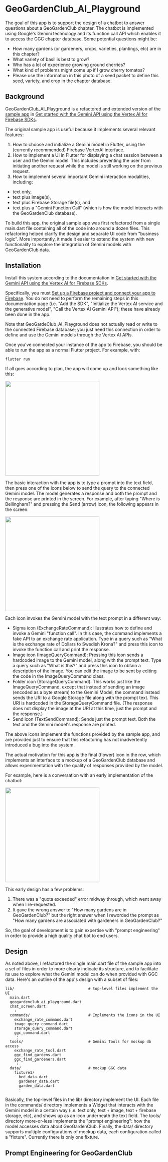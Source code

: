 # GeoGardenClub_AI_Playground

The goal of this app is to support the design of a chatbot to answer questions about a GeoGardenClub chapter. The chatbot is implemented using Google's Gemini technology and its function call API which enables it to access the GGC chapter database.  Some potential questions might be:

* How many gardens (or gardeners, crops, varieties, plantings, etc) are in this chapter?
* What variety of basil is best to grow?
* Who has a lot of experience growing ground cherries?
* What kind of problems might come up if I grow cherry tomatos?
* Please use the information in this photo of a seed packet to define this seed, variety, and crop in the chapter database.

## Background

GeoGardenClub_AI_Playground is a refactored and extended version of the [sample app](https://github.com/firebase/flutterfire/tree/master/packages/firebase_vertexai/firebase_vertexai/example) in [Get started with the Gemini API using the Vertex AI for Firebase SDKs](https://firebase.google.com/docs/vertex-ai/get-started?platform=flutter).

The original sample app is useful because it implements several relevant features:

1. How to choose and initialize a Gemini model in Flutter, using the (currently recommended) Firebase VertexAI interface.
2. How to implement a UI in Flutter for displaying a chat session between a user and the Gemini model. This includes preventing the user from initiating another request while the model is still working on the previous request.
3. How to implement several important Gemini interaction modalities, including:
  * text only, 
  * text plus image(s), 
  * text plus Firebase Storage file(s), and 
  * text plus a "Gemini Function Call" (which is how the model interacts with the GeoGardenClub database).

To build this app, the original sample app was first refactored from a single main.dart file containing all of the code into around a dozen files.  This refactoring helped clarify the design and separate UI code from "business logic". More importantly, it made it easier to extend the system with new functionality to explore the integration of Gemini models with GeoGardenClub data.

## Installation

Install this system according to the documentation in [Get started with the Gemini API using the Vertex AI for Firebase SDKs](https://firebase.google.com/docs/vertex-ai/get-started?platform=flutter). 

Specifically, you must [Set up a Firebase project and connect your app to Firebase](https://firebase.google.com/docs/vertex-ai/get-started?platform=flutter).   You do not need to perform the remaining steps in this documentation page (i.e. "Add the SDK", "Initialize the Vertex AI service and the generative model", "Call the Vertex AI Gemini API"); these have already been done in the app.

Note that GeoGardeClub_AI_Playground does not actually read or write to the connected Firebase database; you just need this connection in order to define and use the Gemini models through the Vertex AI APIs.

Once you've connected your instance of the app to Firebase, you should be able to run the app as a normal Flutter project. For example, with:

```
flutter run
```

If all goes according to plan, the app will come up and look something like this:

<img width="300px" src="example-screen.png">

The basic interaction with the app is to type a prompt into the text field, then press one of the icons below to send the query to the connected Gemini model. The model generates a response and both the prompt and the response are printed in the screen. For example, after typing "Where is Bellingham?" and pressing the Send (arrow) icon, the following appears in the screen:

<img width="300px" src="example-screen-2.png">

Each icon invokes the Gemini model with the text prompt in a different way:
* Sigma icon (ExchangeRateCommand): Illustrates how to define and invoke a Gemini "function call". In this case, the command implements a fake API to an exchange rate application. Type in a query such as "What is the exchange rate of Dollars to Swedish Krona?" and press this icon to invoke the function call and print the response.
* Image icon (ImageQueryCommand): Pressing this icon sends a hardcoded image to the Gemini model, along with the prompt text. Type a query such as "What is this?" and press this icon to obtain a description of the image. You can edit the image to be sent by editing the code in the ImageQueryCommand class.
* Folder icon (StorageQueryCommand): This works just like the ImageQueryCommand, except that instead of sending an image (encoded as a byte stream) to the Gemini Model, the command instead sends the URI to a Google Storage file along with the prompt text. This URI is hardcoded in the StorageQueryCommand file. (The response does not display the image at the URI at this time, just the prompt and the response.)
* Send icon (TextSendCommand): Sends just the prompt text.  Both the text and the Gemini model's response are printed.

The above icons implement the functions provided by the sample app, and are provided just to ensure that this refactoring has not inadvertently introduced a bug into the system.  

The actual motivation for this app is the final (flower) icon in the row, which implements an interface to a mockup of a GeoGardenClub database and allows experimentation with the quality of responses provided by the model. 

For example, here is a conversation with an early implementation of the chatbot:

<img width="300px" src="example-screen-3.png">

This early design has a few problems:

1. There was a "quota exceeded" error midway through, which went away when I re-requested. 
2. It gave the wrong answer to "How many gardens are in GeoGardenClub?" but the right answer when I reworded the prompt as "How many gardens are associated with gardeners in GeoGardenClub?"

So, the goal of development is to gain expertise with "prompt engineering" in order to provide a high quality chat bot to end users. 

## Design

As noted above, I refactored the single main.dart file of the sample app into a set of files in order to more clearly indicate its structure, and to facilitate its use to explore what the Gemini model can do when provided with GGC data.  Here's an outline of the app's design with a subset of files:

```
lib/                                 # top-level files implement the UI
  main.dart                          
  geogardenclub_ai_playground.dart   
  chat_screen.dart
    :                   
  commands/                          # Implements the icons in the UI
    exchange_rate_command.dart       
    image_query_command.dart         
    storage_query_command.dart       
    ggc_command.dart
     :                
  tools/                             # Gemini Tools for mockup db access
    exchange_rate_tool.dart          
    ggc_find_gardens.dart            
    ggc_find_gardeners.dart
     :
  data/                              # mockup GGC data
    fixture1/
      bed_data.dart
      gardener_data.dart
      garden_data.dart
      :
```

Basically, the top-level files in the lib/ directory implement the UI. Each file in the commands/ directory implements a Widget that interacts with the Gemini model in a certain way (i.e. text only, text + image, text + firebase storage, etc), and shows up as an icon underneath the text field. The tools/ directory more-or-less implements the "prompt engineering": how the model accesses data about GeoGardenClub. Finally, the data/ directory supports multiple configurations of mockup data, each configuration called a "fixture". Currently there is only one fixture.

## Prompt Engineering for GeoGardenClub

